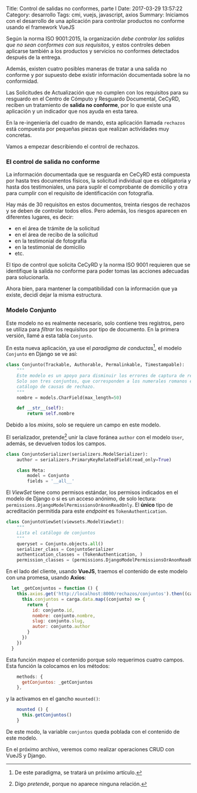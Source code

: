 Title: Control de salidas no conformes, parte I
Date: 2017-03-29 13:57:22
Category: desarrollo
Tags: cmi, vuejs, javascript, axios
Summary: Iniciamos con el desarrollo de una aplicación para controlar productos no conforme usando el framework VueJS

Según la norma ISO 9001:2015, la organización _debe controlar las salidas que no sean conformes con sus requisitos_, y estos controles deben aplicarse también a los productos y servicios no conformes detectados después de la entrega. 

Además, existen cuatro posibles maneras de tratar a una salida no conforme y por supuesto debe existir información documentada sobre la no conformidad.

Las Solicitudes de Actualización que no cumplen con los requisitos para su resguardo en el Centro de Cómputo y Resguardo Documental, CeCyRD, reciben un tratamiento de __salida no conforme__, por lo que existe una aplicación y un indicador que nos ayuda en esta tarea.

En la re-ingeniería del cuadro de mando, esta aplicación llamada `rechazos` está compuesta por pequeñas piezas que realizan actividades muy concretas.

Vamos a empezar describiendo el control de rechazos.

### El control de salida no conforme
La información documentada que se resguarda en CeCyRD está compuesta por hasta tres documentos físicos, la solicitud individual que es obligatoria y hasta dos testimoniales, una para suplir el comprobante de domicilio y otra para cumplir con el requisito de identificación con fotografía.

Hay más de 30 requisitos en estos documentos, treinta riesgos de rechazos y se deben de controlar todos ellos. Pero además, los riesgos aparecen en diferentes lugares, es decir:

- en el área de trámite de la solicitud
- en el área de recibo de la solicitud
- en la testimonial de fotografía 
- en la testimonial de domicilio
- etc.

El tipo de control que solicita CeCyRD y la norma ISO 9001 requieren que se identifique la salida no conforme para poder tomas las acciones adecuadas para solucionarla.

Ahora bien, para mantener la compatibilidad con la información que ya existe, decidí dejar la misma estructura.

### Modelo Conjunto
Este modelo no es realmente necesario, solo contiene tres registros, pero se utiliza para _filtrar_ los requisitos por tipo de documento. En la primera versión, llamé a esta tabla `Conjunto`.

En esta nueva aplicación, ya use el _paradigma de conductas_[^1], el modelo `Conjunto` en Django se ve así:

```python
class Conjunto(Trackable, Authorable, Permalinkable, Timestampable):
    """
    Este modelo es un apoyo para disminuir los errores de captura de rechazos.
    Solo son tres conjuntos, que corresponden a los numerales romanos en el
    catálogo de causas de rechazo.
    """
    nombre = models.CharField(max_length=50)

    def __str__(self):
        return self.nombre
```

Debido a los _mixins_, solo se requiere un campo en este modelo.

El serializador, pretende[^2] unir la clave foránea `author` con el modelo `User`, además, se devuelven todos los campos.

```python
class ConjuntoSerializer(serializers.ModelSerializer):
    author = serializers.PrimaryKeyRelatedField(read_only=True)

    class Meta:
        model = Conjunto
        fields = '__all__'
```

El _ViewSet_ tiene como permisos estándar, los permisos indicados en el modelo de Django o si es un acceso anónimo, de solo lectura: `permissions.DjangoModelPermissionsOrAnonReadOnly`. El __único__ tipo de acreditación permitida para este _endpoint_ es `TokenAuthentication`.

```python
class ConjuntoViewSet(viewsets.ModelViewSet):
    """
    Lista el catálogo de conjuntos
    """
    queryset = Conjunto.objects.all()
    serializer_class = ConjuntoSerializer
    authentication_classes = (TokenAuthentication, )
    permission_classes = (permissions.DjangoModelPermissionsOrAnonReadOnly, )
```

En el lado del cliente, usando __VueJS__, traemos el contenido de este modelo con una promesa, usando __Axios__:

```javascript
  let _getConjuntos = function () {
    this.axios.get('http://localhost:8000/rechazos/conjuntos').then((carga) => {
      this.conjuntos = carga.data.map((conjunto) => {
        return {
          id: conjunto.id,
          nombre: conjunto.nombre,
          slug: conjunto.slug,
          autor: conjunto.author
        }
      })
    })
  }
```

Esta función _mapea_ el contenido porque solo requerimos cuatro campos. Esta función la colocamos en los métodos:

```javascript
    methods: {
      getConjuntos: _getConjuntos
    },
```

y la activamos en el gancho `mounted()`:

```javascript
    mounted () {
      this.getConjuntos()
    }
```

De este modo, la variable `conjuntos` queda poblada con el contenido de este modelo.

En el próximo archivo, veremos como realizar operaciones CRUD con VueJS y Django.


[^1]: De este paradigma, se tratará un próximo artículo. 
[^2]: Digo _pretende_, porque no aparece ninguna relación.